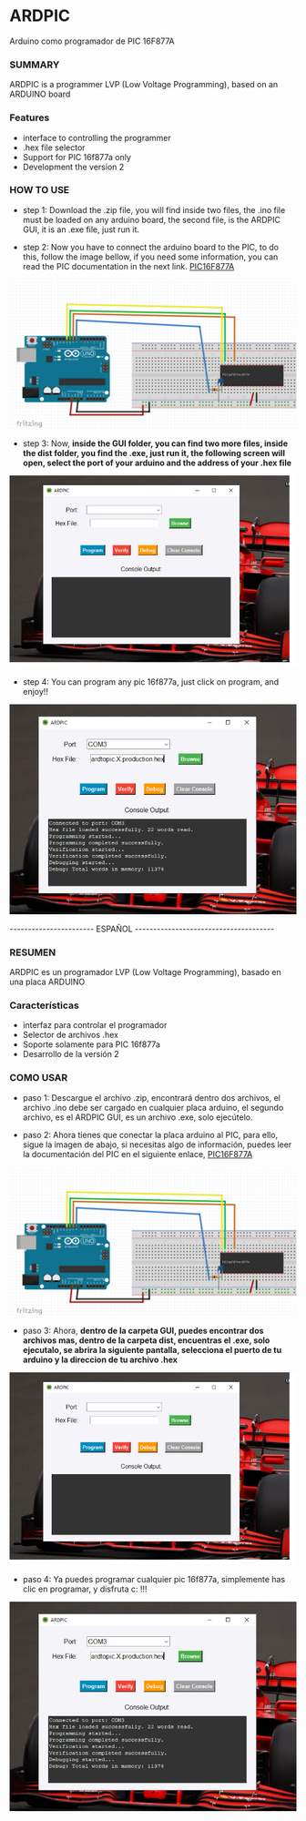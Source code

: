 # ARDPIC
Arduino como programador de PIC 16F877A

### SUMMARY
ARDPIC is a programmer LVP (Low Voltage Programming), based on an ARDUINO board


### Features
- interface to controlling the programmer
- .hex file selector
- Support for PIC 16f877a only
- Development the version 2

### HOW TO USE

- step 1:
Download the .zip file, you will find inside two files, the .ino file must be loaded on any arduino board, the second file, is the ARDPIC GUI, it is an .exe file, just run it. 

- step 2: 
Now you have to connect the arduino board to the PIC, to do this, follow the  image bellow, if you need some information, you can read the PIC documentation in the next link. [PIC16F877A](https://ww1.microchip.com/downloads/en/devicedoc/39582b.pdf "PIC16F877A")


![Diagrama](https://github.com/AlexisOvando/ARDPIC/blob/main/ARDPIC/DIAGRAMA.PNG)

- step 3:
Now, **inside the GUI folder, you can find two more files, inside the dist folder, you find the .exe, just run it, the following screen will open, select the port of your arduino and the address of your .hex file**


![ARDPIC](https://github.com/AlexisOvando/ARDPIC/blob/main/ARDPIC/ARDPIC.png)

- step 4:
You can program any pic 16f877a, just click on program, and enjoy!!


![ARDPIC](https://github.com/AlexisOvando/ARDPIC/blob/main/ARDPIC/program.png)

----------------------- ESPAÑOL --------------------------------------
### RESUMEN
ARDPIC es un programador LVP (Low Voltage Programming), basado en una placa ARDUINO


### Características
- interfaz para controlar el programador
- Selector de archivos .hex
- Soporte solamente para PIC 16f877a
- Desarrollo de la versión 2

### COMO USAR

- paso 1:
Descargue el archivo .zip, encontrará dentro dos archivos, el archivo .ino debe ser cargado en cualquier placa arduino, el segundo archivo, es el ARDPIC GUI, es un archivo .exe, solo ejecútelo. 

- paso 2: 
Ahora tienes que conectar la placa arduino al PIC, para ello, sigue la imagen de abajo, si necesitas algo de información, puedes leer la documentación del PIC en el siguiente enlace, [PIC16F877A](https://ww1.microchip.com/downloads/en/devicedoc/39582b.pdf "PIC16F877A")

![Diagrama](https://github.com/AlexisOvando/ARDPIC/blob/main/ARDPIC/DIAGRAMA.PNG)

- paso 3:
Ahora, **dentro de la carpeta GUI, puedes encontrar dos archivos mas, dentro de la carpeta dist, encuentras el .exe, solo ejecutalo, se abrira la siguiente pantalla, selecciona el puerto de tu arduino y la direccion de tu archivo .hex**

![ARDPIC](https://github.com/AlexisOvando/ARDPIC/blob/main/ARDPIC/ARDPIC.png)

- paso 4:
  Ya puedes programar cualquier pic 16f877a, simplemente has clic en programar, y disfruta c: !!!
  
![ARDPIC](https://github.com/AlexisOvando/ARDPIC/blob/main/ARDPIC/program.png)

